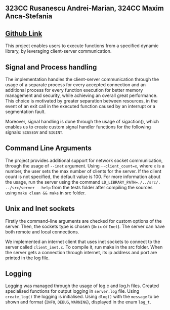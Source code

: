 ## 323CC Rusanescu Andrei-Marian, 324CC Maxim Anca-Stefania

## [Github Link](https://github.com/andreirusanescu/lambda-loader)

This project enables users to execute functions from a specified dynamic library,
by leveraging client-server communication.

## Signal and Process handling
The implementation handles the client-server communication
through the usage of a separate process for every accepted
connection and an additional process for every function
execution for better memory management and security, while
achieving an overall great performance. This choice is motivated
by greater separation between resources, in the event of an exit
call in the executed function caused by an interrupt or a segmentation
fault.

Moreover, signal handling is done through the usage of sigaction(), which enables
us to create custom signal handler functions for the following signals: `SIGSEGV`
and `SIGINT`. 

## Command Line Arguments
The project provides additional support for network socket communication, through
the usage of `--inet` argument. Using `--client_count=x`, where `x` is a number,
the user sets the max number of clients for the server. If the client count is not specified,
the default value is 100. For more information about the usage, run the
server using the command `LD_LIBRARY_PATH=./../src/. ../src/server --help`
from the tests folder after compiling the sources using `make clean && make`
in src folder.

## Unix and Inet sockets
Firstly the command-line arguments are checked for custom
options of the server. Then, the sockets type is chosen 
(`Unix` or `Inet`). The server can have both remote and local 
connections.

We implemented an internet client that uses inet sockets to
connect to the server called `client_inet.c`. To compile it,
run make in the src folder. When the server gets a connection through
internet, its ip address and port are printed in the log file.


## Logging
Logging was managed through the usage of log.c and log.h files.
Created specialised functions for output logging in 
`server.log` file. Using `create_log()` the logging is initialised.
Using `dlog()` with the `message` to be shown and format (`INFO`,
`DEBUG`, `WARNING`), displayed in the enum `log_t`.


